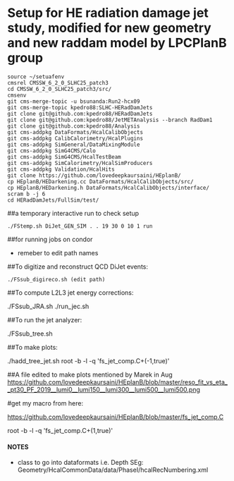 # Setup for HE radiation damage jet study, modified for new geometry and new raddam model by LPCPlanB group
```
source ~/setuafenv
cmsrel CMSSW_6_2_0_SLHC25_patch3
cd CMSSW_6_2_0_SLHC25_patch3/src/
cmsenv
git cms-merge-topic -u bsunanda:Run2-hcx09
git cms-merge-topic kpedro88:SLHC-HERadDamJets
git clone git@github.com:kpedro88/HERadDamJets
git clone git@github.com:kpedro88/JetMETAnalysis --branch RadDam1
git clone git@github.com:kpedro88/Analysis
git cms-addpkg DataFormats/HcalCalibObjects
git cms-addpkg CalibCalorimetry/HcalPlugins
git cms-addpkg SimGeneral/DataMixingModule
git cms-addpkg SimG4CMS/Calo
git cms-addpkg SimG4CMS/HcalTestBeam
git cms-addpkg SimCalorimetry/HcalSimProducers
git cms-addpkg Validation/HcalHits
git clone https://github.com/lovedeepkaursaini/HEplanB/
cp HEplanB/HEDarkening.cc DataFormats/HcalCalibObjects/src/
cp HEplanB/HEDarkening.h DataFormats/HcalCalibObjects/interface/
scram b -j 6
cd HERadDamJets/FullSim/test/
```
##a temporary interactive run to check setup
```
./FStemp.sh DiJet_GEN_SIM . . 19 30 0 10 1 run 
```
##for running jobs on condor
- remeber to edit path names

##To digitize and reconstruct QCD DiJet events:
```
./FSsub_digireco.sh (edit path)
```
##To compute L2L3 jet energy corrections:

./FSsub_JRA.sh
./run_jec.sh

##To run the jet analyzer:

./FSsub_tree.sh

##To make plots:

./hadd_tree_jet.sh
root -b -l -q 'fs_jet_comp.C+(-1,true)'

##A file edited to make plots mentioned by Marek in Aug https://github.com/lovedeepkaursaini/HEplanB/blob/master/reso_fit_vs_eta__pt30_PF_2019__lumi0__lumi150__lumi300__lumi500__lumi500.png

#get my macro from here:

https://github.com/lovedeepkaursaini/HEplanB/blob/master/fs_jet_comp.C

root -b -l -q 'fs_jet_comp.C+(1,true)'

#### NOTES
- class to go into dataformats i.e. Depth SEg: Geometry/HcalCommonData/data/PhaseI/hcalRecNumbering.xml


